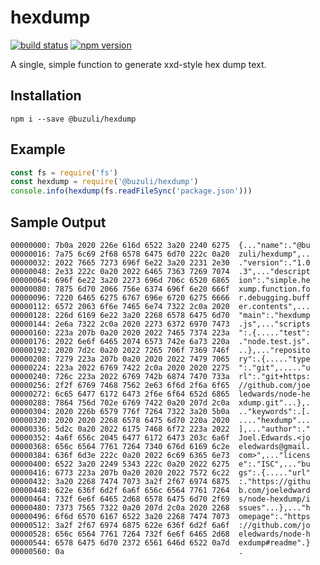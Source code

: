 # hexdump

[![build status][travis-image]][travis-url]
[![npm version][npm-image]][npm-url]

A single, simple function to generate xxd-style hex dump text.

## Installation

```shell
npm i --save @buzuli/hexdump
```

## Example

```javascript
const fs = require('fs')
const hexdump = require('@buzuli/hexdump')
console.info(hexdump(fs.readFileSync('package.json')))
```

## Sample Output
```
00000000: 7b0a 2020 226e 616d 6522 3a20 2240 6275  {..."name":."@bu
00000016: 7a75 6c69 2f68 6578 6475 6d70 222c 0a20  zuli/hexdump",..
00000032: 2022 7665 7273 696f 6e22 3a20 2231 2e30  ."version":."1.0
00000048: 2e33 222c 0a20 2022 6465 7363 7269 7074  .3",..."descript
00000064: 696f 6e22 3a20 2273 696d 706c 6520 6865  ion":."simple.he
00000080: 7875 6d70 2066 756e 6374 696f 6e20 666f  xump.function.fo
00000096: 7220 6465 6275 6767 696e 6720 6275 6666  r.debugging.buff
00000112: 6572 2063 6f6e 7465 6e74 7322 2c0a 2020  er.contents",...
00000128: 226d 6169 6e22 3a20 2268 6578 6475 6d70  "main":."hexdump
00000144: 2e6a 7322 2c0a 2020 2273 6372 6970 7473  .js",..."scripts
00000160: 223a 207b 0a20 2020 2022 7465 7374 223a  ":.{....."test":
00000176: 2022 6e6f 6465 2074 6573 742e 6a73 220a  ."node.test.js".
00000192: 2020 7d2c 0a20 2022 7265 706f 7369 746f  ..},..."reposito
00000208: 7279 223a 207b 0a20 2020 2022 7479 7065  ry":.{....."type
00000224: 223a 2022 6769 7422 2c0a 2020 2020 2275  ":."git",....."u
00000240: 726c 223a 2022 6769 742b 6874 7470 733a  rl":."git+https:
00000256: 2f2f 6769 7468 7562 2e63 6f6d 2f6a 6f65  //github.com/joe
00000272: 6c65 6477 6172 6473 2f6e 6f64 652d 6865  ledwards/node-he
00000288: 7864 756d 702e 6769 7422 0a20 207d 2c0a  xdump.git"...},.
00000304: 2020 226b 6579 776f 7264 7322 3a20 5b0a  .."keywords":.[.
00000320: 2020 2020 2268 6578 6475 6d70 220a 2020  ...."hexdump"...
00000336: 5d2c 0a20 2022 6175 7468 6f72 223a 2022  ],..."author":."
00000352: 4a6f 656c 2045 6477 6172 6473 203c 6a6f  Joel.Edwards.<jo
00000368: 656c 6564 7761 7264 7340 676d 6169 6c2e  eledwards@gmail.
00000384: 636f 6d3e 222c 0a20 2022 6c69 6365 6e73  com>",..."licens
00000400: 6522 3a20 2249 5343 222c 0a20 2022 6275  e":."ISC",..."bu
00000416: 6773 223a 207b 0a20 2020 2022 7572 6c22  gs":.{....."url"
00000432: 3a20 2268 7474 7073 3a2f 2f67 6974 6875  :."https://githu
00000448: 622e 636f 6d2f 6a6f 656c 6564 7761 7264  b.com/joeledward
00000464: 732f 6e6f 6465 2d68 6578 6475 6d70 2f69  s/node-hexdump/i
00000480: 7373 7565 7322 0a20 207d 2c0a 2020 2268  ssues"...},..."h
00000496: 6f6d 6570 6167 6522 3a20 2268 7474 7073  omepage":."https
00000512: 3a2f 2f67 6974 6875 622e 636f 6d2f 6a6f  ://github.com/jo
00000528: 656c 6564 7761 7264 732f 6e6f 6465 2d68  eledwards/node-h
00000544: 6578 6475 6d70 2372 6561 646d 6522 0a7d  exdump#readme".}
00000560: 0a                                       .
```

[travis-url]: https://travis-ci.org/joeledwards/node-hexdump
[travis-image]: https://img.shields.io/travis/joeledwards/node-hexdump/master.svg

[npm-url]: http://www.npmjs.com/package/@buzuli/hexdump
[npm-image]: http://img.shields.io/npm/v/@buzuli/hexdump.svg
